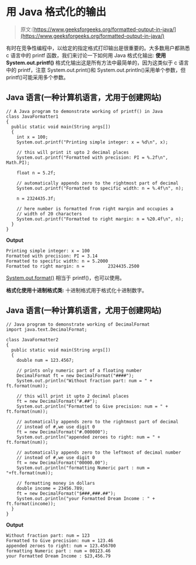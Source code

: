 # 用 Java 格式化的输出

> 原文:[https://www.geeksforgeeks.org/formatted-output-in-java/](https://www.geeksforgeeks.org/formatted-output-in-java/)

有时在竞争性编程中，以给定的指定格式打印输出是很重要的。大多数用户都熟悉 c 语言中的 printf 函数，我们来讨论一下如何用 Java 格式化输出:
**使用 System.out.printf()**
格式化输出这是所有方法中最简单的，因为这类似于 c 语言中的 printf，注意 System.out.print()和 System.out.println()采用单个参数，但 printf()可能采用多个参数。

## Java 语言(一种计算机语言，尤用于创建网站)

```
// A Java program to demonstrate working of printf() in Java
class JavaFormatter1
{
  public static void main(String args[])
  {
    int x = 100;
    System.out.printf("Printing simple integer: x = %d\n", x);

    // this will print it upto 2 decimal places
    System.out.printf("Formatted with precision: PI = %.2f\n", Math.PI);

    float n = 5.2f;

    // automatically appends zero to the rightmost part of decimal
    System.out.printf("Formatted to specific width: n = %.4f\n", n);

    n = 2324435.3f;

    // here number is formatted from right margin and occupies a
    // width of 20 characters
    System.out.printf("Formatted to right margin: n = %20.4f\n", n);
  }
}
```

**Output**

```
Printing simple integer: x = 100
Formatted with precision: PI = 3.14
Formatted to specific width: n = 5.2000
Formatted to right margin: n =         2324435.2500

```

[System.out.format()](https://docs.oracle.com/javase/tutorial/java/data/numberformat.html) 相当于 printf()，也可以使用。

**格式化使用十进制格式类:**
十进制格式用于格式化十进制数字。

## Java 语言(一种计算机语言，尤用于创建网站)

```
// Java program to demonstrate working of DecimalFormat
import java.text.DecimalFormat;

class JavaFormatter2
{
  public static void main(String args[])
  {
    double num = 123.4567;

    // prints only numeric part of a floating number
    DecimalFormat ft = new DecimalFormat("####");
    System.out.println("Without fraction part: num = " + ft.format(num));

    // this will print it upto 2 decimal places
    ft = new DecimalFormat("#.##");
    System.out.println("Formatted to Give precision: num = " + ft.format(num));

    // automatically appends zero to the rightmost part of decimal
    // instead of #,we use digit 0
    ft = new DecimalFormat("#.000000");
    System.out.println("appended zeroes to right: num = " + ft.format(num));

    // automatically appends zero to the leftmost of decimal number
    // instead of #,we use digit 0
    ft = new DecimalFormat("00000.00");
    System.out.println("formatting Numeric part : num = "+ft.format(num));

    // formatting money in dollars
    double income = 23456.789;
    ft = new DecimalFormat("$###,###.##");
    System.out.println("your Formatted Dream Income : " + ft.format(income));
  }
}
```

**Output**

```
Without fraction part: num = 123
Formatted to Give precision: num = 123.46
appended zeroes to right: num = 123.456700
formatting Numeric part : num = 00123.46
your Formatted Dream Income : $23,456.79
```